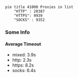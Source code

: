 
```mermaid
pie title 41000 Proxies in list
    "HTTP" : 28387
    "HTTPS": 9939
    "SOCKS" : 9352
```

### Some Info
#### Average Timeout

- mixed: 3.9s
- http: 2.3s
- https: 8.2s
- socks: 6.4s